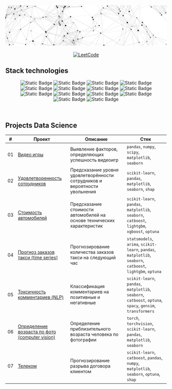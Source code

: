 <div align='center'>
    <img src='https://raw.githubusercontent.com/aufflammen/aufflammen/main/logo.png' alt='logo'>
</div>
<br>
<div align='center'>
    <a href='https://leetcode.com/u/freudenfeuer/'>
        <img alt='LeetCode' src="https://img.shields.io/badge/leetcode-%23FFA116?style=for-the-badge&logo=leetcode&logoColor=white">
    </a>
</div>



## Stack technologies
<div align='center'>
    
![Static Badge](https://img.shields.io/badge/python-%233776AB?style=for-the-badge&logo=python&logoColor=white)
![Static Badge](https://img.shields.io/badge/jupyter-%23F37626?style=for-the-badge&logo=jupyter&logoColor=white)
![Static Badge](https://img.shields.io/badge/pandas-%23150458?style=for-the-badge&logo=pandas&logoColor=white)
![Static Badge](https://img.shields.io/badge/numpy-%23013243?style=for-the-badge&logo=numpy&logoColor=white)
![Static Badge](https://img.shields.io/badge/scipy-%238CAAE6?style=for-the-badge&logo=scipy&logoColor=white)
![Static Badge](https://img.shields.io/badge/scikit--learn-%23F7931E?style=for-the-badge&logo=scikitlearn&logoColor=white)
![Static Badge](https://img.shields.io/badge/Pythorh-%23EE4C2C?style=for-the-badge&logo=pytorch&logoColor=white)
![Static Badge](https://img.shields.io/badge/catboost-%23ffcc00?style=for-the-badge&logoColor=white)
![Static Badge](https://img.shields.io/badge/optuna-%23123692?style=for-the-badge&logoColor=white)
![Static Badge](https://img.shields.io/badge/statsmodels-%234051b5?style=for-the-badge&logoColor=white)
![Static Badge](https://img.shields.io/badge/matplotlib-%2311557c?style=for-the-badge&logoColor=white)
![Static Badge](https://img.shields.io/badge/linux-%23FCC624?style=for-the-badge&logo=linux&logoColor=white)
![Static Badge](https://img.shields.io/badge/git-%23F05032?style=for-the-badge&logo=git&logoColor=white)
![Static Badge](https://img.shields.io/badge/github-%23181717?style=for-the-badge&logo=github&logoColor=white)
</div>
<br>



## Projects Data Science

| # | Проект | Описание | Стек |
| --- | --- | --- | --- |
| 01 | [Видео игры](https://github.com/aufflammen/data_science_projects/blob/main/video_games/video_games.ipynb) | Выявление факторов, определяющих успешность видеоигр | `pandas`, `numpy`, `scipy`, `matplotlib`, `seaborn` |
| 02 | [Удовлетворенность сотрудников](https://github.com/aufflammen/data_science_projects/blob/main/employee_satisfaction_level/employee_satisfaction_level.ipynb) | Предсказание уровня удовлетворённости сотрудников и вероятности увольнения | `scikit-learn`, `pandas`, `matplotlib`, `seaborn`, `shap` |
| 03 | [Стоимость автомобилей](https://github.com/aufflammen/data_science_projects/blob/main/forecasting_car_prices/forecasting_car_prices.ipynb) | Предсказание стоимости автомобилей на основе технических характеристик | `scikit-learn`, `pandas`, `matplotlib`, `seaborn`, `catboost`, `lightgbm`, `xgboost`, `optuna` |
| 04 | [Прогноз заказов такси (time series)](https://github.com/aufflammen/data_science_projects/blob/main/time_series_taxi/time_series_taxi.ipynb) | Прогнозирование количества заказов такси на следующий час | `statsmodels`, `arima`, `scikit-learn`, `pandas`, `matplotlib`, `seaborn`, `catboost`, `lightgbm`, `optuna` |
| 05 | [Токсичность комментариев (NLP)](https://github.com/aufflammen/data_science_projects/blob/main/nlp_toxic_comments/toxic_comments.ipynb) | Классификация комментариев на позитивные и негативные | `scikit-learn`, `pandas`, `matplotlib`, `seaborn`, `catboost`, `optuna`, `spacy`, `gensim`, `transformers` |
| 06 | [Определение возраста по фото (computer vision)](https://github.com/aufflammen/data_science_projects/blob/main/age_determination/age_determination.ipynb) | Определение приблизительного возраста человека по фотографии | `torch`, `torchvision`, `scikit-learn`, `pandas`, `matplotlib`, `seaborn` |
| 07 | [Телеком](https://github.com/aufflammen/data_science_projects/blob/main/telecom/telecom.ipynb) | Прогнозирование разрыва договора клиентом  | `scikit-learn`, `catboost`, `pandas`, `numpy`, `matplotlib`, `seaborn`, `optuna`, `shap` |
